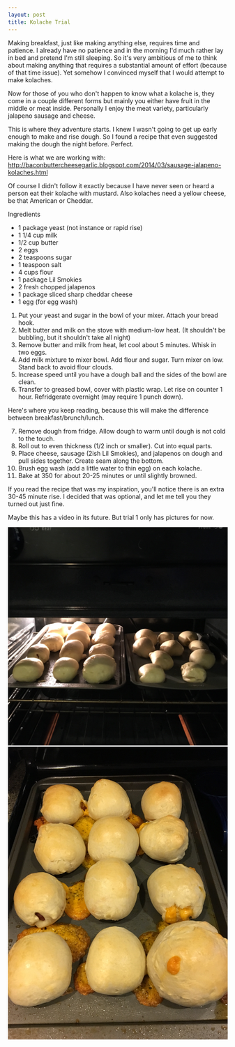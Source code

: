 ```yaml
---
layout: post
title: Kolache Trial
---
```


Making breakfast, just like making anything else, requires time and patience. I already have no patience and in the morning I'd much rather lay in bed and pretend I'm still sleeping. So it's very ambitious of me to think about making anything that requires a substantial amount of effort (because of that time issue). Yet somehow I convinced myself that I would attempt to make kolaches.

Now for those of you who don't happen to know what a kolache is, they come in a couple different forms but mainly you either have fruit in the middle or meat inside. Personally I enjoy the meat variety, particularly jalapeno sausage and cheese. 

This is where they adventure starts. I knew I wasn't going to get up early enough to make and rise dough. So I found a recipe that even suggested making the dough the night before. Perfect.

Here is what we are working with: <http://baconbuttercheesegarlic.blogspot.com/2014/03/sausage-jalapeno-kolaches.html>

Of course I didn't follow it exactly because I have never seen or heard a person eat their kolache with mustard. Also kolaches need a yellow cheese, be that American or Cheddar.

Ingredients
* 1 package yeast (not instance or rapid rise)
* 1 1/4 cup milk
* 1/2 cup butter
* 2 eggs
* 2 teaspoons sugar
* 1 teaspoon salt
* 4 cups flour
* 1 package Lil Smokies
* 2 fresh chopped jalapenos
* 1 package sliced sharp cheddar cheese
* 1 egg (for egg wash)

1. Put your yeast and sugar in the bowl of your mixer. Attach your bread hook.
2. Melt butter and milk on the stove with medium-low heat. (It shouldn't be bubbling, but it shouldn't take all night)
3. Remove butter and milk from heat, let cool about 5 minutes. Whisk in two eggs.
4. Add milk mixture to mixer bowl. Add flour and sugar. Turn mixer on low. Stand back to avoid flour clouds.
5. Increase speed until you have a dough ball and the sides of the bowl are clean. 
6. Transfer to greased bowl, cover with plastic wrap. Let rise on counter 1 hour. Refridgerate overnight (may require 1 punch down).

Here's where you keep reading, because this will make the difference between breakfast/brunch/lunch.

7. Remove dough from fridge. Allow dough to warm until dough is not cold to the touch.
8. Roll out to even thickness (1/2 inch or smaller). Cut into equal parts.
9. Place cheese, sausage (2ish Lil Smokies), and jalapenos on dough and pull sides together. Create seam along the bottom. 
10. Brush egg wash (add a little water to thin egg) on each kolache.
11. Bake at 350 for about 20-25 minutes or until slightly browned.

If you read the recipe that was my inspiration, you'll notice there is an extra 30-45 minute rise. I decided that was optional, and let me tell you they turned out just fine. 

Maybe this has a video in its future. But trial 1 only has pictures for now.

![Kolaches Before Baking](/./images/preBake.jpg)
![Finished Kolaches](/./images/postBake.jpg )
